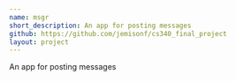 ```yaml
---
name: msgr
short_description: An app for posting messages
github: https://github.com/jemisonf/cs340_final_project
layout: project
---
```


An app for posting messages
